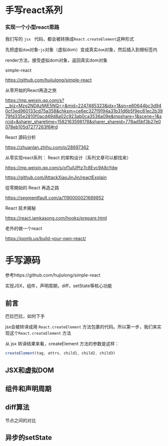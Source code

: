 # 手写react系列





### 实现一个小型react思路

我们写的 `jsx ` 代码，都会被转换成`React.createElement`这种形式

先把虚拟`dom`对象-`js`对象（虚拟dom）变成真实`dom`对象，然后插入到根标签内

render方法，接受虚拟dom对象，返回真实dom对象



simple-react

https://github.com/hujiulong/simple-react





从零开始的React再造之旅

https://mp.weixin.qq.com/s?__biz=Mzg2NDAzMjE5NQ==&mid=2247485323&idx=1&sn=e60644bc3d940cf3ed960133cd75a358&chksm=ce6ec327f9194a31b31d6b5f9ec61ec2b3979fd335e2810f0acd49d8a02c923ab0ca3536a09e&mpshare=1&scene=1&srcid=&sharer_sharetime=1582163598178&sharer_shareid=778ad5bf3b27e0078eb105d7277263f6#rd



React 源码分析

https://zhuanlan.zhihu.com/p/28697362



从零实现react系列： React 的架构设计（系列文章可以都找来）

https://mp.weixin.qq.com/s/of1ulUPtz7c8Evc9A8cYdw





https://github.com/AttackXiaoJinJin/reactExplain





從零開始的 React 再造之路

https://segmentfault.com/a/1190000021689852





React 技术揭秘

https://react.iamkasong.com/hooks/prepare.html



老外的做一个react

https://pomb.us/build-your-own-react/



# 手写源码



参考https://github.com/hujiulong/simple-react

实现JSX，组件，声明周期，diff，setState等核心功能

## 前言

巴拉巴拉，如何下手

jsx会被转译成用 `React.createElement` 方法包裹的代码。所以第一步，我们来实现这个`React.createElement` 方法

从 jsx 转译结果来看，createElement 方法的参数是这样：

```javascript
createElement(tag, attrs, child1, child2, child3)
```



## JSX和虚拟DOM





## 组件和声明周期



## diff算法



节点之间的对比



## 异步的setState



